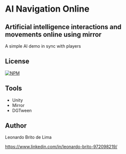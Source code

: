 # AI Navigation Online

## Artificial intelligence interactions and movements online using mirror
A simple AI demo in sync with players

## License
[![NPM](https://img.shields.io/github/license/lebritu/ai-navigation-online)](https://github.com/lebritu/ai-navigation-online/blob/main/LICENSE)

## Tools
- Unity
- Mirror
- DGTween

## Author

Leonardo Brito de Lima

https://www.linkedin.com/in/leonardo-brito-972098219/
